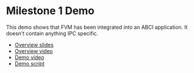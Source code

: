 # Milestone 1 Demo

This demo shows that FVM has been integrated into an ABCI application. It doesn't contain anything IPC specific.

* [Overview slides](./Fendermint_Demo.pdf)
* [Overview video](https://drive.google.com/file/d/1fv1rVp9cbGuQho5jIqUCHSziJpmId57y/view?usp=share_link)
* [Demo video](https://drive.google.com/file/d/1-UvOk0qb3nQQQd2SczW6uWFRIMpBDUyB/view?usp=share_link)
* [Demo script](./fendermint-demo.sh)
